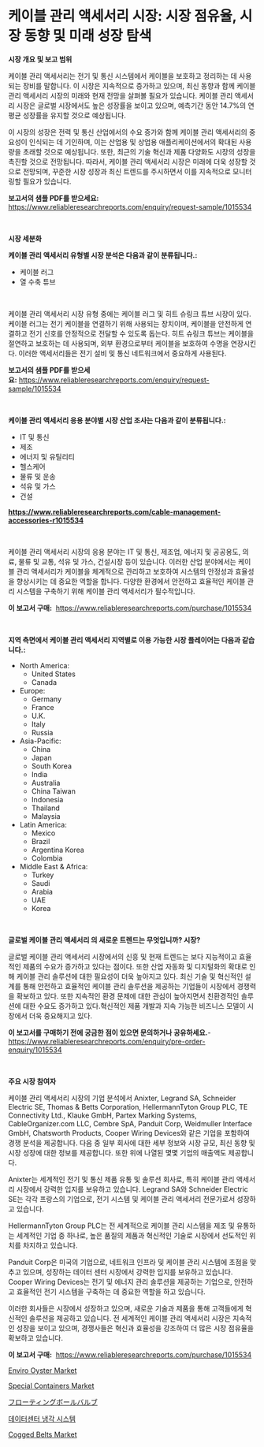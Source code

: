 <p><h1>케이블 관리 액세서리 시장: 시장 점유율, 시장 동향 및 미래 성장 탐색</h1></p><p><strong>시장 개요 및 보고 범위</strong></p>
<p><p>케이블 관리 액세서리는 전기 및 통신 시스템에서 케이블을 보호하고 정리하는 데 사용되는 장비를 말합니다. 이 시장은 지속적으로 증가하고 있으며, 최신 동향과 함께 케이블 관리 액세서리 시장의 미래와 현재 전망을 살펴볼 필요가 있습니다. 케이블 관리 액세서리 시장은 글로벌 시장에서도 높은 성장률을 보이고 있으며, 예측기간 동안 14.7%의 연평균 성장률을 유지할 것으로 예상됩니다. </p><p>이 시장의 성장은 전력 및 통신 산업에서의 수요 증가와 함께 케이블 관리 액세서리의 중요성이 인식되는 데 기인하며, 이는 산업용 및 상업용 애플리케이션에서의 확대된 사용량을 초래할 것으로 예상됩니다. 또한, 최근의 기술 혁신과 제품 다양화도 시장의 성장을 촉진할 것으로 전망됩니다. 따라서, 케이블 관리 액세서리 시장은 미래에 더욱 성장할 것으로 전망되며, 꾸준한 시장 성장과 최신 트렌드를 주시하면서 이를 지속적으로 모니터링할 필요가 있습니다.</p></p>
<p><strong>보고서의 샘플 PDF를 받으세요:</strong> <a href="https://www.reliableresearchreports.com/enquiry/request-sample/1015534">https://www.reliableresearchreports.com/enquiry/request-sample/1015534</a></p>
<p>&nbsp;</p>
<p><strong>시장 세분화</strong></p>
<p><strong>케이블 관리 액세서리 유형별 시장 분석은 다음과 같이 분류됩니다.:</strong></p>
<p><ul><li>케이블 러그</li><li>열 수축 튜브</li></ul></p>
<p>&nbsp;</p>
<p><p>케이블 관리 액세서리 시장 유형 중에는 케이블 러그 및 히트 슈링크 튜브 시장이 있다. 케이블 러그는 전기 케이블을 연결하기 위해 사용되는 장치이며, 케이블을 안전하게 연결하고 전기 신호를 안정적으로 전달할 수 있도록 돕는다. 히트 슈링크 튜브는 케이블을 절연하고 보호하는 데 사용되며, 외부 환경으로부터 케이블을 보호하여 수명을 연장시킨다. 이러한 액세서리들은 전기 설비 및 통신 네트워크에서 중요하게 사용된다.</p></p>
<p><strong>보고서의 샘플 PDF를 받으세요:</strong>&nbsp;<a href="https://www.reliableresearchreports.com/enquiry/request-sample/1015534">https://www.reliableresearchreports.com/enquiry/request-sample/1015534</a></p>
<p>&nbsp;</p>
<p><strong> 케이블 관리 액세서리 응용 분야별 시장 산업 조사는 다음과 같이 분류됩니다.:</strong></p>
<p><ul><li>IT 및 통신</li><li>제조</li><li>에너지 및 유틸리티</li><li>헬스케어</li><li>물류 및 운송</li><li>석유 및 가스</li><li>건설</li></ul></p>
<p><strong><a href="https://www.reliableresearchreports.com/cable-management-accessories-r1015534">https://www.reliableresearchreports.com/cable-management-accessories-r1015534</a></strong></p>
<p>&nbsp;</p>
<p><p>케이블 관리 액세서리 시장의 응용 분야는 IT 및 통신, 제조업, 에너지 및 공공용도, 의료, 물류 및 교통, 석유 및 가스, 건설시장 등이 있습니다. 이러한 산업 분야에서는 케이블 관리 액세서리가 케이블을 체계적으로 관리하고 보호하여 시스템의 안정성과 효율성을 향상시키는 데 중요한 역할을 합니다. 다양한 환경에서 안전하고 효율적인 케이블 관리 시스템을 구축하기 위해 케이블 관리 액세서리가 필수적입니다.</p></p>
<p><strong>이 보고서 구매:</strong>&nbsp; <a href="https://www.reliableresearchreports.com/purchase/1015534">https://www.reliableresearchreports.com/purchase/1015534</a></p>
<p>&nbsp;</p>
<p><strong>지역 측면에서 케이블 관리 액세서리 지역별로 이용 가능한 시장 플레이어는 다음과 같습니다.:</strong></p>
<p><ul>
    <li>
        North America:
        <ul>
            <li>United States</li>
            <li>Canada</li>
        </ul>
    </li>
    <li>
        Europe:
        <ul>
            <li>Germany</li>
            <li>France</li>
            <li>U.K.</li>
            <li>Italy</li>
            <li>Russia</li>
        </ul>
    </li>
    <li>
        Asia-Pacific:
        <ul>
            <li>China</li>
            <li>Japan</li>
            <li>South Korea</li>
            <li>India</li>
            <li>Australia</li>
            <li>China Taiwan</li>
            <li>Indonesia</li>
            <li>Thailand</li>
            <li>Malaysia</li>
        </ul>
    </li>
    <li>
        Latin America:
        <ul>
            <li>Mexico</li>
            <li>Brazil</li>
            <li>Argentina Korea</li>
            <li>Colombia</li>
        </ul>
    </li>
    <li>
        Middle East & Africa:
        <ul>
            <li>Turkey</li>
            <li>Saudi</li>
            <li>Arabia</li>
            <li>UAE</li>
            <li>Korea</li>
        </ul>
    </li>
    </ul></p>
<p>&nbsp;</p>
<p><strong>글로벌 케이블 관리 액세서리 의 새로운 트렌드는 무엇입니까? 시장?</strong></p>
<p><p>글로벌 케이블 관리 액세서리 시장에서의 신흥 및 현재 트렌드는 보다 지능적이고 효율적인 제품의 수요가 증가하고 있다는 점이다. 또한 산업 자동화 및 디지털화의 확대로 인해 케이블 관리 솔루션에 대한 필요성이 더욱 높아지고 있다. 최신 기술 및 혁신적인 설계를 통해 안전하고 효율적인 케이블 관리 솔루션을 제공하는 기업들이 시장에서 경쟁력을 확보하고 있다. 또한 지속적인 환경 문제에 대한 관심이 높아지면서 친환경적인 솔루션에 대한 수요도 증가하고 있다.혁신적인 제품 개발과 지속 가능한 비즈니스 모델이 시장에서 더욱 중요해지고 있다.</p></p>
<p><strong>이 보고서를 구매하기 전에 궁금한 점이 있으면 문의하거나 공유하세요.</strong>- <a href="https://www.reliableresearchreports.com/enquiry/pre-order-enquiry/1015534">https://www.reliableresearchreports.com/enquiry/pre-order-enquiry/1015534</a></p>
<p>&nbsp;</p>
<p><strong>주요 시장 참여자</strong></p>
<p><p>케이블 관리 액세서리 시장의 기업 분석에서 Anixter, Legrand SA, Schneider Electric SE, Thomas & Betts Corporation, HellermannTyton Group PLC, TE Connectivity Ltd., Klauke GmbH, Partex Marking Systems, CableOrganizer.com LLC, Cembre SpA, Panduit Corp, Weidmuller Interface GmbH, Chatsworth Products, Cooper Wiring Devices와 같은 기업을 포함하여 경쟁 분석을 제공합니다. 다음 중 일부 회사에 대한 세부 정보와 시장 규모, 최신 동향 및 시장 성장에 대한 정보를 제공합니다. 또한 위에 나열된 몇몇 기업의 매출액도 제공합니다.</p><p>Anixter는 세계적인 전기 및 통신 제품 유통 및 솔루션 회사로, 특히 케이블 관리 액세서리 시장에서 강력한 입지를 보유하고 있습니다. Legrand SA와 Schneider Electric SE는 각각 프랑스의 기업으로, 전기 시스템 및 케이블 관리 액세서리 전문가로서 성장하고 있습니다.</p><p>HellermannTyton Group PLC는 전 세계적으로 케이블 관리 시스템을 제조 및 유통하는 세계적인 기업 중 하나로, 높은 품질의 제품과 혁신적인 기술로 시장에서 선도적인 위치를 차지하고 있습니다.</p><p>Panduit Corp은 미국의 기업으로, 네트워크 인프라 및 케이블 관리 시스템에 초점을 맞추고 있으며, 성장하는 데이터 센터 시장에서 강력한 입지를 보유하고 있습니다. Cooper Wiring Devices는 전기 및 에너지 관리 솔루션을 제공하는 기업으로, 안전하고 효율적인 전기 시스템을 구축하는 데 중요한 역할을 하고 있습니다.</p><p>이러한 회사들은 시장에서 성장하고 있으며, 새로운 기술과 제품을 통해 고객들에게 혁신적인 솔루션을 제공하고 있습니다. 전 세계적인 케이블 관리 액세서리 시장은 지속적인 성장을 보이고 있으며, 경쟁사들은 혁신과 효율성을 강조하여 더 많은 시장 점유율을 확보하고 있습니다.</p></p>
<p><strong>이 보고서 구매:</strong>&nbsp;&nbsp;<a href="https://www.reliableresearchreports.com/purchase/1015534">https://www.reliableresearchreports.com/purchase/1015534</a></p>
<p><p><a href="https://lydian-appliance-61d.notion.site/Enviro-Oyster-Market-Trends-and-Market-Analysis-forecasted-for-period-2024-2031-486f5aaac3f445d6b4a44b1c6ee9df16">Enviro Oyster Market</a></p><p><a href="https://github.com/derrinmiltonellis35gcl/Market-Research-Report-List-2/blob/main/special-containers-market.md">Special Containers Market</a></p><p><a href="https://github.com/efcvopdgkdx128/Market-Research-Report-List-1/blob/main/801357829287.md">フローティングボールバルブ</a></p><p><a href="https://github.com/bunxhcci35271755/Market-Research-Report-List-1/blob/main/656174626993.md">데이터센터 냉각 시스템</a></p><p><a href="https://view.publitas.com/reportprime-1/cogged-belts-market-comprehensive-assessment-by-type-application-and-geography/">Cogged Belts Market</a></p></p>
